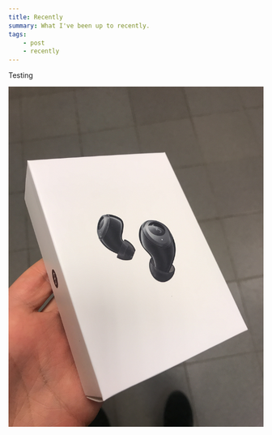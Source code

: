 ```yaml
---
title: Recently
summary: What I've been up to recently.
tags:
    - post
    - recently
---
```


Testing

![](photo.jpeg)